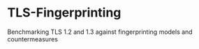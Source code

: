 # TLS-Fingerprinting
Benchmarking TLS 1.2 and 1.3 against fingerprinting models and countermeasures

